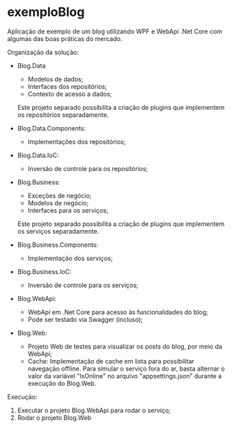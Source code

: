 # exemploBlog
Aplicação de exemplo de um blog utilizando WPF e WebApi .Net Core com algumas das boas práticas do mercado.

Organização da solução:

- Blog.Data
  - Modelos de dados;
  - Interfaces dos repositórios;
  - Contexto de acesso a dados;
  
  Este projeto separado possibilita a criação de plugins que implementem os repositórios separadamente.
  
- Blog.Data.Components:
  - Implementações dos repositórios;
  
- Blog.Data.IoC:
  - Inversão de controle para os repositórios;
  
- Blog.Business:
  - Exceções de negócio;
  - Modelos de negócio;
  - Interfaces para os serviços;
  
  Este projeto separado possibilita a criação de plugins que implementem os serviços separadamente.
  
- Blog.Business.Components:
  - Implementação dos serviços;
  
- Blog.Business.IoC:
  - Inversão de controle para os serviços;
  
- Blog.WebApi:
  - WebApi em .Net Core para acesso às funcionalidades do blog;
  - Pode ser testado via Swagger (incluso);
  
- Blog.Web:
  - Projeto Web de testes para visualizar os posts do blog, por meio da WebApi;
  - Cache: Implementação de cache em lista para possibilitar navegação offline.
    Para simular o serviço fora do ar, basta alternar o valor da variável "IsOnline" no arquivo "appsettings.json" durante a execução do Blog.Web.

Execução:
1. Executar o projeto Blog.WebApi para rodar o serviço;
2. Rodar o projeto Blog.Web
